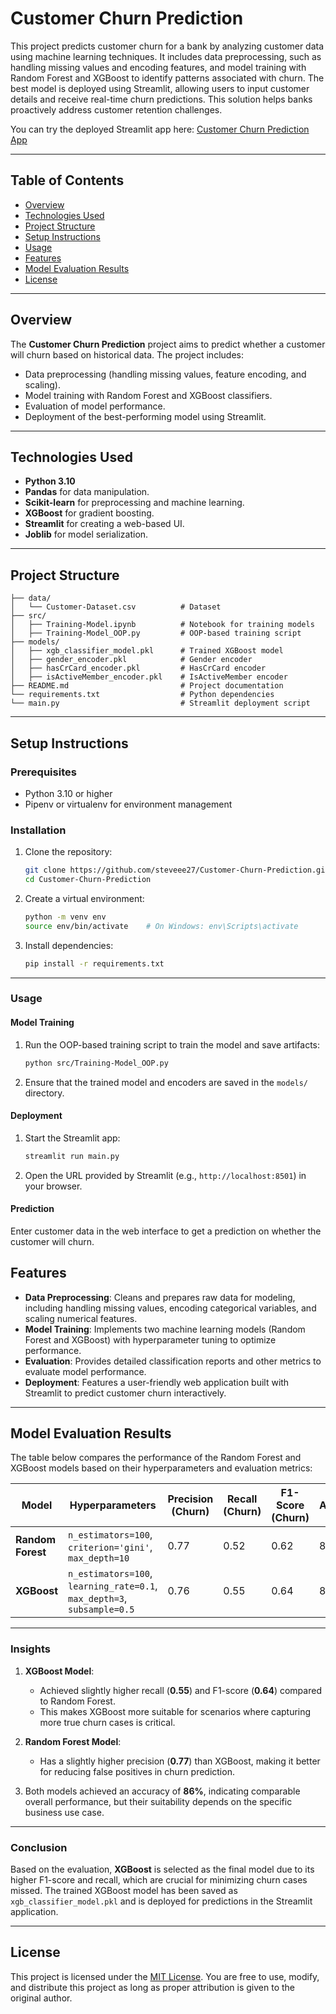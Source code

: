 # Customer Churn Prediction

This project predicts customer churn for a bank by analyzing customer data using machine learning techniques. It includes data preprocessing, such as handling missing values and encoding features, and model training with Random Forest and XGBoost to identify patterns associated with churn. The best model is deployed using Streamlit, allowing users to input customer details and receive real-time churn predictions. This solution helps banks proactively address customer retention challenges.

You can try the deployed Streamlit app here: [Customer Churn Prediction App](https://customer-churn-prediction-machine-learning.streamlit.app/)

---

## Table of Contents

- [Overview](#overview)
- [Technologies Used](#technologies-used)
- [Project Structure](#project-structure)
- [Setup Instructions](#setup-instructions)
- [Usage](#usage)
- [Features](#features)
- [Model Evaluation Results](#model-evaluation-results)
- [License](#license)

---

## Overview

The **Customer Churn Prediction** project aims to predict whether a customer will churn based on historical data. The project includes:

- Data preprocessing (handling missing values, feature encoding, and scaling).
- Model training with Random Forest and XGBoost classifiers.
- Evaluation of model performance.
- Deployment of the best-performing model using Streamlit.

---

## Technologies Used

- **Python 3.10**
- **Pandas** for data manipulation.
- **Scikit-learn** for preprocessing and machine learning.
- **XGBoost** for gradient boosting.
- **Streamlit** for creating a web-based UI.
- **Joblib** for model serialization.

---

## Project Structure

```plaintext
├── data/
│   └── Customer-Dataset.csv          # Dataset
├── src/
│   ├── Training-Model.ipynb          # Notebook for training models
│   ├── Training-Model_OOP.py         # OOP-based training script
├── models/
│   ├── xgb_classifier_model.pkl      # Trained XGBoost model
│   ├── gender_encoder.pkl            # Gender encoder
│   ├── hasCrCard_encoder.pkl         # HasCrCard encoder
│   ├── isActiveMember_encoder.pkl    # IsActiveMember encoder
├── README.md                         # Project documentation
└── requirements.txt                  # Python dependencies
└── main.py                           # Streamlit deployment script
```

---

## Setup Instructions

### Prerequisites

- Python 3.10 or higher
- Pipenv or virtualenv for environment management

### Installation

1. Clone the repository:
    ```bash
    git clone https://github.com/steveee27/Customer-Churn-Prediction.git
    cd Customer-Churn-Prediction
    ```

2. Create a virtual environment:
    ```bash
    python -m venv env
    source env/bin/activate    # On Windows: env\Scripts\activate
    ```

3. Install dependencies:
    ```bash
    pip install -r requirements.txt
    ```
    
---

### Usage

#### Model Training

1. Run the OOP-based training script to train the model and save artifacts:
    ```bash
    python src/Training-Model_OOP.py
    ```

2. Ensure that the trained model and encoders are saved in the `models/` directory.

#### Deployment

1. Start the Streamlit app:
    ```bash
    streamlit run main.py
    ```

2. Open the URL provided by Streamlit (e.g., `http://localhost:8501`) in your browser.

#### Prediction

Enter customer data in the web interface to get a prediction on whether the customer will churn.

## Features

- **Data Preprocessing**: Cleans and prepares raw data for modeling, including handling missing values, encoding categorical variables, and scaling numerical features.
- **Model Training**: Implements two machine learning models (Random Forest and XGBoost) with hyperparameter tuning to optimize performance.
- **Evaluation**: Provides detailed classification reports and other metrics to evaluate model performance.
- **Deployment**: Features a user-friendly web application built with Streamlit to predict customer churn interactively.

---

## Model Evaluation Results

The table below compares the performance of the Random Forest and XGBoost models based on their hyperparameters and evaluation metrics:

| **Model**        | **Hyperparameters**                                                                                      | **Precision (Churn)** | **Recall (Churn)** | **F1-Score (Churn)** | **Accuracy** |
|-------------------|---------------------------------------------------------------------------------------------------------|-----------------------|--------------------|----------------------|--------------|
| **Random Forest** | `n_estimators=100`, `criterion='gini'`, `max_depth=10`                                                 | 0.77                  | 0.52               | 0.62                 | 86%          |
| **XGBoost**       | `n_estimators=100`, `learning_rate=0.1`, `max_depth=3`, `subsample=0.5`                                 | 0.76                  | 0.55               | 0.64                 | 86%          |

---

### Insights

1. **XGBoost Model**:
   - Achieved slightly higher recall (**0.55**) and F1-score (**0.64**) compared to Random Forest.
   - This makes XGBoost more suitable for scenarios where capturing more true churn cases is critical.

2. **Random Forest Model**:
   - Has a slightly higher precision (**0.77**) than XGBoost, making it better for reducing false positives in churn prediction.

3. Both models achieved an accuracy of **86%**, indicating comparable overall performance, but their suitability depends on the specific business use case.

---

### Conclusion

Based on the evaluation, **XGBoost** is selected as the final model due to its higher F1-score and recall, which are crucial for minimizing churn cases missed. The trained XGBoost model has been saved as `xgb_classifier_model.pkl` and is deployed for predictions in the Streamlit application.


---

## License

This project is licensed under the [MIT License](LICENSE). You are free to use, modify, and distribute this project as long as proper attribution is given to the original author.
